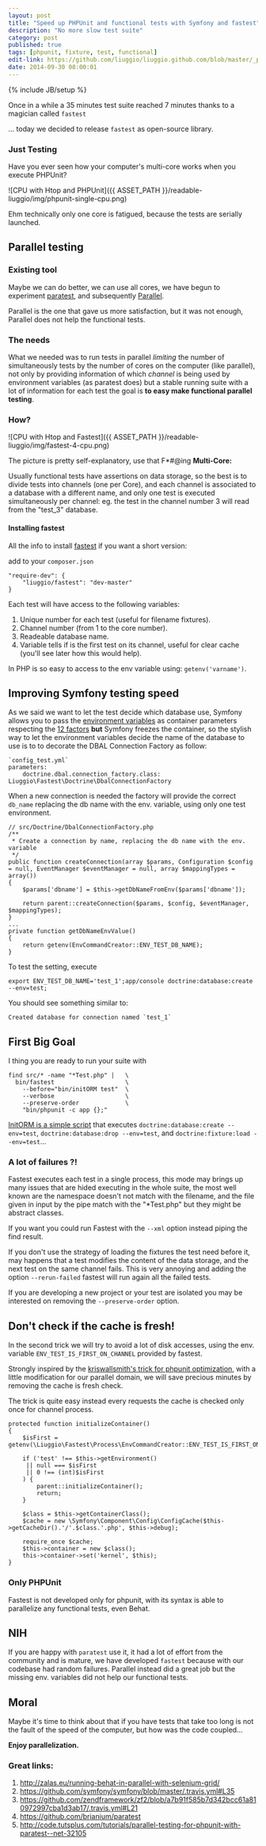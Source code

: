```yaml
---
layout: post
title: "Speed up PHPUnit and functional tests with Symfony and fastest"
description: "No more slow test suite"
category: post
published: true
tags: [phpunit, fixture, test, functional]
edit-link: https://github.com/liuggio/liuggio.github.com/blob/master/_posts/2014-09-24-speedup-symfony-functional-tests-phpunit.md
date: 2014-09-30 08:00:01
---
```

{% include JB/setup %}

Once in a while a 35 minutes test suite reached 7 minutes thanks to a magician called `fastest`

... today we decided to release `fastest` as open-source library.

### Just Testing

Have you ever seen how your computer's multi-core works when you execute PHPUnit? 

![CPU with Htop and PHPUnit]({{ ASSET_PATH }}/readable-liuggio/img/phpunit-single-cpu.png)

Ehm technically only one core is fatigued, because the tests are serially launched.

## Parallel testing

### Existing tool

Maybe we can do better, we can use all cores, we have begun to experiment [paratest](https://github.com/brianium/paratest), and subsequently 
[Parallel](https://github.com/grosser/parallel). 

Parallel is the one that gave us more satisfaction, but it was not enough, Parallel does not help the functional tests.

### The needs

What we needed was to run tests in parallel *limiting* the number of simultaneously tests by the number of cores on the computer (like parallel), not only by providing information of which *channel* is being used by environment variables (as paratest does) but a stable running suite with a lot of information for each test the goal is **to easy make functional parallel testing**.

### How?

![CPU with Htop and Fastest]({{ ASSET_PATH }}/readable-liuggio/img/fastest-4-cpu.png)

The picture is pretty self-explanatory, use that F*#@ing **Multi-Core:**

Usually functional tests have assertions on data storage, so the best is to divide tests into channels (one per Core), and each channel is associated to a database with a different name, and only one test is executed simultaneously per channel:
eg. the test in the channel number 3 will read from the "test_3" database.

#### Installing fastest

All the info to install [fastest](git@github.com:liuggio/fastest.git) if you want a short version:

add to your `composer.json`

    "require-dev": {
        "liuggio/fastest": "dev-master"
    }


Each test will have access to the following variables:

1. Unique number for each test (useful for filename fixtures).
2. Channel number (from 1 to the core number).
3. Readeable database name.
4. Variable tells if is the first test on its channel, useful for clear cache (you'll see later how this would help).

In PHP is so easy to access to the env variable using: `getenv('varname')`.

## Improving Symfony testing speed

As we said we want to let the test decide which database use, Symfony allows you to pass the [environment variables](http://symfony.com/doc/current/cookbook/configuration/external_parameters.html) as container parameters respecting the [12 factors](http://12factor.net/config) **but** Symfony freezes the container, so the stylish way to let the environment variables decide the name of the database to use is to to decorate the DBAL Connection Factory as follow:

    `config_test.yml`
    parameters:
        doctrine.dbal.connection_factory.class: Liuggio\Fastest\Doctrine\DbalConnectionFactory

When a new connection is needed the factory will provide the correct `db_name` replacing the db name with the env. variable, using only one test environment.

    // src/Doctrine/DbalConnectionFactory.php
    /**
     * Create a connection by name, replacing the db name with the env. variable
     */
    public function createConnection(array $params, Configuration $config = null, EventManager $eventManager = null, array $mappingTypes = array())
    {
        $params['dbname'] = $this->getDbNameFromEnv($params['dbname']);

        return parent::createConnection($params, $config, $eventManager, $mappingTypes);
    }
    ...
    private function getDbNameEnvValue()
    {
        return getenv(EnvCommandCreator::ENV_TEST_DB_NAME);
    }

 
To test the setting, execute 

`export ENV_TEST_DB_NAME='test_1';app/console doctrine:database:create --env=test;`

You should see something similar to:

    Created database for connection named `test_1`

## First Big Goal

I thing you are ready to run your suite with

    find src/* -name "*Test.php" |   \
      bin/fastest                    \
        --before="bin/initORM test"  \
        --verbose                    \
        --preserve-order             \
        "bin/phpunit -c app {};"

[InitORM is a simple script](https://gist.github.com/liuggio/e927a86c8fa4dadbe828) that executes `doctrine:database:create --env=test`, `doctrine:database:drop --env=test`, and `doctrine:fixture:load --env=test`...

### A lot of failures ?!

Fastest executes each test in a single process, this mode may brings up many issues that are hided executing in the whole suite, the most well known are the namespace doesn't not match with the filename, and the file given in input by the pipe match with the "*Test.php" but they might be abstract classes.

If you want you could run Fastest with the `--xml` option instead piping the find result.

If you don't use the strategy of loading the fixtures the test need before it, may happens that a test modifies the content of the data storage, and the next test on the same channel fails.
This is very annoying and adding the option `--rerun-failed` fastest will run again all the failed tests.

If you are developing a new project or your test are isolated you may be interested on removing the `--preserve-order` option.

## Don't check if the cache is fresh! 

In the second trick we will try to avoid a lot of disk accesses, using the env. variable `ENV_TEST_IS_FIRST_ON_CHANNEL` provided by fastest.

Strongly inspired by the [kriswallsmith's trick for phpunit optimization](http://kriswallsmith.net/post/27979797907/get-fast-an-easy-symfony2-phpunit-optimization), with a little modification for our parallel domain, we will save precious minutes by removing the cache is fresh check.

The trick is quite easy instead every requests the cache is checked only once for channel process.

    protected function initializeContainer()
    {   
        $isFirst = getenv(\Liuggio\Fastest\Process\EnvCommandCreator::ENV_TEST_IS_FIRST_ON_CHANNEL);

        if ('test' !== $this->getEnvironment()
         || null === $isFirst
         || 0 !== (int)$isFirst
        ) {
            parent::initializeContainer();
            return;
        }

        $class = $this->getContainerClass();
        $cache = new \Symfony\Component\Config\ConfigCache($this->getCacheDir().'/'.$class.'.php', $this->debug);

        require_once $cache;
        $this->container = new $class();
        this->container->set('kernel', $this);   
    }

### Only PHPUnit

Fastest is not developed only for phpunit, with its syntax is able to parallelize any functional tests, even Behat.

## NIH

If you are happy with `paratest` use it, it had a lot of effort from the community and is mature, we have developed `fastest` because with our codebase had random failures. Parallel instead did a great job but the missing env. variables did not help our  functional tests. 

## Moral

Maybe it's time to think about that if you have tests that take too long is not the fault of the speed of the computer, but how was the code coupled...

 


**Enjoy parallelization.**

### Great links:
    
1. http://zalas.eu/running-behat-in-parallel-with-selenium-grid/
2. https://github.com/symfony/symfony/blob/master/.travis.yml#L35
3. https://github.com/zendframework/zf2/blob/a7b91f585b7d342bcc61a810972997cba1d3ab17/.travis.yml#L21
4. https://github.com/brianium/paratest
5. http://code.tutsplus.com/tutorials/parallel-testing-for-phpunit-with-paratest--net-32105
